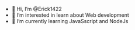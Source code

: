 - 👋 Hi, I’m @Erick1422
- 👀 I’m interested in learn about Web development
- 🌱 I’m currently learning JavaSscript and NodeJs

<!---
Erick1422/Erick1422 is a ✨ special ✨ repository because its `README.md` (this file) appears on your GitHub profile.
You can click the Preview link to take a look at your changes.
--->
